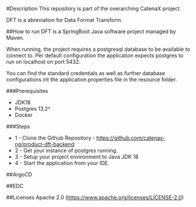 #Description
This repository is part of the overarching CatenaX project.

DFT is a abreviation for Data Format Transform.

##How to run
DFT is a SpringBoot Java software project managed by Maven.

When running, the project requires a postgresql database to be available to connect to. Per default configuration the application expects postgres to run on localhost on port 5432.

You can find the standard credentials as well as further database configurations int the application.properties file in the resource folder.


###Prerequisites
- JDK18
- Postgres 13.2^
- Docker

###Steps
- 1 - Clone the Github Repository - https://github.com/catenax-ng/product-dft-backend
- 2 - Get your instance of postgres running.
- 3 - Setup your project environment to Java JDK 18
- 4 - Start the application from your IDE.

##ArgoCD


##EDC


##Licenses
Apache 2.0 (https://www.apache.org/licenses/LICENSE-2.0)